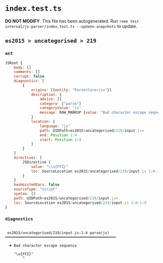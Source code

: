 # `index.test.ts`

**DO NOT MODIFY**. This file has been autogenerated. Run `rome test internal/js-parser/index.test.ts --update-snapshots` to update.

## `es2015 > uncategorised > 219`

### `ast`

```javascript
JSRoot {
	body: []
	comments: []
	corrupt: false
	diagnostics: [
		{
			origins: [{entity: "ParserCore<js>"}]
			description: {
				advice: []
				category: ["parse"]
				categoryValue: "js"
				message: RAW_MARKUP {value: "Bad character escape sequence"}
			}
			location: {
				language: "js"
				path: UIDPath<es2015/uncategorised/219/input.js>
				end: Position 1:4
				start: Position 1:4
			}
		}
	]
	directives: [
		JSDirective {
			value: "\\u{FFZ}"
			loc: SourceLocation es2015/uncategorised/219/input.js 1:0-1:9
		}
	]
	hasHoistedVars: false
	sourceType: "script"
	syntax: []
	path: UIDPath<es2015/uncategorised/219/input.js>
	loc: SourceLocation es2015/uncategorised/219/input.js 1:0-1:9
}
```

### `diagnostics`

```

 es2015/uncategorised/219/input.js:1:4 parse(js) ━━━━━━━━━━━━━━━━━━━━━━━━━━━━━━━━━━━━━━━━━━━━━━━━━━━

  ✖ Bad character escape sequence

    "\u{FFZ}"
        ^


```
